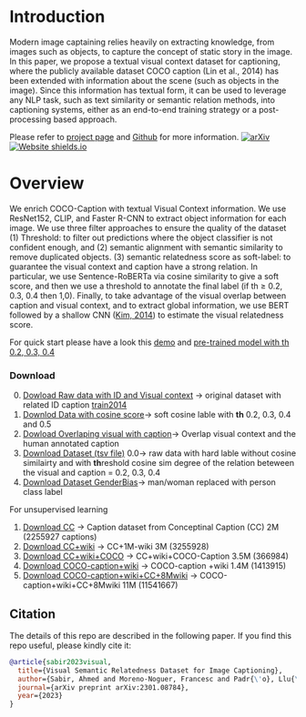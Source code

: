 
# Introduction

Modern image captaining relies heavily on extracting knowledge, from images such as objects,
to capture the concept of static story in the image. In this paper, we propose a textual visual context dataset 
for captioning, where the publicly available dataset COCO caption (Lin et al., 2014) has been extended with information 
about the scene (such as objects in the image). Since this information has textual form, it can be used to leverage any NLP task,
such as text similarity or semantic relation methods, into captioning systems, either as an end-to-end training strategy or a post-processing based approach. 

Please refer to  [project page](https://sabirdvd.github.io/project_page/Dataset_2022/index.html) and [Github](https://github.com/ahmedssabir/Visual-Semantic-Relatedness-Dataset-for-Image-Captioning) for more information. [![arXiv](https://img.shields.io/badge/arXiv-2301.08784-b31b1b.svg)](https://arxiv.org/abs/2301.08784)  [![Website shields.io](https://img.shields.io/website-up-down-green-red/http/shields.io.svg)](https://ahmed.jp/project_page/Dataset_2022/index.html)



 

# Overview

 We enrich COCO-Caption with textual Visual Context information. We use ResNet152, CLIP, 
          and Faster R-CNN to extract object information for each  image. We use three filter approaches 
          to ensure the quality of the dataset (1) Threshold: to filter out predictions where the object classifier 
          is not confident enough,  and (2) semantic alignment with semantic similarity to remove duplicated objects. 
          (3) semantic relatedness score as soft-label: to guarantee the visual context and caption have a strong 
          relation. In particular, we use Sentence-RoBERTa via cosine similarity to give a soft score, and then 
          we use a threshold to annotate the final label (if th ≥ 0.2, 0.3, 0.4 then 1,0). Finally, to take advantage 
          of the visual overlap  between caption and visual context, and to extract global information, we use BERT followed by a shallow CNN (<a href="https://arxiv.org/abs/1408.5882">Kim, 2014</a>)
          to estimate the visual relatedness score. 
 
 For quick start please have a look this [demo](https://github.com/ahmedssabir/Textual-Visual-Semantic-Dataset/blob/main/BERT_CNN_Visual_re_ranker_demo.ipynb) and [pre-trained model with th 0.2, 0.3, 0.4](https://huggingface.co/AhmedSSabir/BERT-CNN-Visual-Semantic)  
 
<!-- 
## Dataset 

### Sample 
 
 ```
|---------------+--------------+---------+---------------------------------------------------|
| VC1           | VC2          | VC3     | human annoated caption                            |
| ------------- | -----------  | --------| ------------------------------------------------- |
| cheeseburger  | plate        | hotdog  | a plate with a hamburger fries and tomatoes       |
| bakery        | dining table | website | a table having tea and a cake on it               |
| gown          | groom        | apron   | its time to cut the cake at this couples wedding  |
|---------------+--------------+---------+---------------------------------------------------|
``` 
-->

### Download 

0. [Dowload Raw data with ID and Visual context](https://www.dropbox.com/s/xuov24on8477zg8/All_Caption_ID.csv?dl=0) -> original dataset with related ID caption [train2014](https://cocodataset.org/#download)
1. [Downlod Data with cosine score](https://www.dropbox.com/s/u1n2r2ign8v7gvh/visual_caption_cosine_score.zip?dl=0)-> soft cosine lable with **th** 0.2, 0.3, 0.4 and 0.5
2. [Dowload Overlaping visual with caption](https://www.dropbox.com/s/br8nhnlf4k2czo8/COCO_overlaping_dataset.txt?dl=0)-> Overlap visual context and the human annotated caption 
3. [Download Dataset (tsv file)](https://www.dropbox.com/s/dh38xibtjpohbeg/train_all.zip?dl=0) 0.0-> raw data with hard lable without cosine similairty and with **th**reshold  cosine sim degree of the relation beteween the visual and caption = 0.2, 0.3, 0.4
4. [Download Dataset GenderBias](https://www.dropbox.com/s/1wki0b0d21078mj/gender%20natural.zip?dl=0)-> man/woman replaced with person class label



For unsupervised learning
  
 1. [Download CC](https://www.dropbox.com/s/pc1uv2rf6nqdp57/CC_caption_40.txt.zip) -> Caption dataset from Conceptinal Caption (CC) 2M (2255927 captions)
 2. [Download CC+wiki](https://www.dropbox.com/s/xuov24on8477zg8/All_Caption_ID.csv?dl=0) -> CC+1M-wiki 3M (3255928) 
 3. [Download CC+wiki+COCO](https://www.dropbox.com/s/k7oqwr9a1a0h8x1/CC_caption_40%2Bwiki%2BCOCO.txt.zip) -> CC+wiki+COCO-Caption 3.5M (366984)
 4. [Download COCO-caption+wiki](https://www.dropbox.com/s/wc4k677wp24kzhh/COCO%2Bwiki.txt.zip) -> COCO-caption +wiki 1.4M (1413915)
 5. [Download COCO-caption+wiki+CC+8Mwiki](https://www.dropbox.com/s/xhfx32sjy2z5bpa/11M_wiki_7M%2BCC%2BCOCO.txt.zip) -> COCO-caption+wiki+CC+8Mwiki 11M (11541667) 

## Citation

The details of this repo are described in the following paper. If you find this repo useful, please kindly cite it:

```bibtex
@article{sabir2023visual,
  title={Visual Semantic Relatedness Dataset for Image Captioning},
  author={Sabir, Ahmed and Moreno-Noguer, Francesc and Padr{\'o}, Llu{\'\i}s},
  journal={arXiv preprint arXiv:2301.08784},
  year={2023}
}
```

